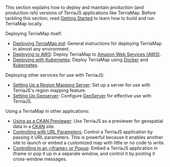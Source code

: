 This section explains how to deploy and maintain production (and production-ish) versions of TerriaJS applications like TerriaMap.  Before tackling this section, read [Getting Started](../getting-started.md) to learn how to build and run TerriaMap locally.

Deploying TerriaMap itself:

* [Deploying TerriaMap.md](deploying-terriamap.md): General instructions for deploying TerriaMap in almost any environment.
* [Deploying to AWS](deploying-to-aws.md): Deploy TerriaMap to [Amazon Web Services (AWS)](https://aws.amazon.com/).
* [Deploying with Kubernetes](deploying-with-kubernetes.md): Deploy TerriaMap using [Docker](https://www.docker.com/) and [Kubernetes](https://kubernetes.io/).

Deploying other services for use with TerriaJS:

* [Setting Up a Region Mapping Server](setting-up-a-region-mapping-server.md): Set up a server for use with TerriaJS's region mapping feature.
* [Setting Up Geoserver](setting-up-geoserver.md): Configure [GeoServer](http://geoserver.org/) for effective use with TerriaJS.

Using a TerriaMap in other applications:

* [Using as a CKAN Previewer](using-as-a-ckan-previewer.md): Use TerriaJS as a previewer for geospatial data in a [CKAN](http://ckan.org/) site.
* [Controlling with URL Parameters](controlling-with-url-parameters.md): Control a TerriaJS application by passing it URL parameters.  This is powerful because it enables another site to launch or embed a customized map with little or no code to write.
* [Controlling in an &lt;iframe&gt; or Popup](controlling-in-an-iframe-or-popup.md): Embed a TerriaJS application in iframe or pop it up in a separate window, and control it by posting it cross-window messages.
